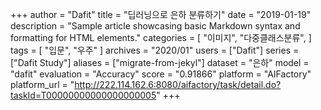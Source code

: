 +++
author = "Dafit"
title = "딥러닝으로 은하 분류하기"
date = "2019-01-19"
description = "Sample article showcasing basic Markdown syntax and formatting for HTML elements."
categories = [
    "이미지",
    "다중클래스분류",
]
tags = [
    "입문",
    "우주"
]
archives = "2020/01"
users = ["Dafit"]
series = ["Dafit Study"]
aliases = ["migrate-from-jekyl"]
dataset = "은하"
model = "dafit"
evaluation = "Accuracy"
score = "0.91866"
platform = "AIFactory"
platform_url = "http://222.114.162.6:8080/aifactory/task/detail.do?taskId=T00000000000000000005"
+++